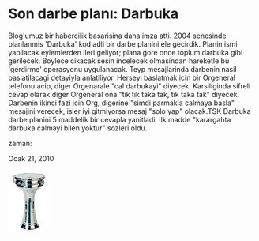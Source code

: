 # Son darbe planı: Darbuka
Blog'umuz bir habercilik basarisina daha imza atti. 2004 senesinde planlanmis 'Darbuka' kod adli bir darbe planini ele gecirdik. Planin ismi yapilacak eylemlerden ileri geliyor; plana gore once toplum darbuka gibi gerilecek. Boylece cikacak sesin incelecek olmasindan hareketle bu 'gerdirme' operasyonu uygulanacak. Teyp mesajlarinda darbenin nasil baslatilacagi detayiyla anlatiliyor. Herseyi baslatmak icin bir Orgeneral telefonu acip, diger Orgenarale "cal darbukayi" diyecek. Karsiliginda sifreli cevap olarak diger Orgeneral ona "tik tik taka tak, tik taka tak" diyecek. Darbenin ikinci fazi icin Org, digerine "simdi parmakla calmaya basla" mesajini verecek, isler iyi gitmiyorsa mesaj "solo yap" olacak.TSK Darbuka darbe planini 5 maddelik bir cevapla yanitladi. Ilk madde "karargahta darbuka calmayi bilen yoktur" sozleri oldu.







zaman:

Ocak 21, 2010










![](darbuka.jpeg)
